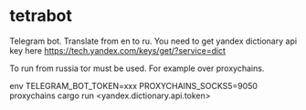 # tetrabot
Telegram bot. Translate from en to ru. You need to get yandex dictionary api key here https://tech.yandex.com/keys/get/?service=dict

To run from russia tor must be used. For example over proxychains.

env TELEGRAM_BOT_TOKEN=xxx PROXYCHAINS_SOCKS5=9050 proxychains cargo run <yandex.dictionary.api.token>
